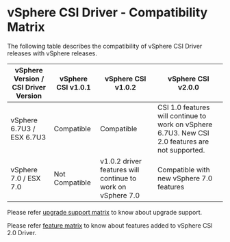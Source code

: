 # vSphere CSI Driver - Compatibility Matrix

The following table describes the compatibility of vSphere CSI Driver releases with vSphere releases.

| vSphere Version / CSI Driver Version | vSphere CSI v1.0.1 | vSphere CSI v1.0.2                                          | vSphere CSI v2.0.0                                                                               |
|--------------------------------------|--------------------|-------------------------------------------------------------|--------------------------------------------------------------------------------------------------|
| vSphere 6.7U3 / ESX 6.7U3            | Compatible         | Compatible                                                  | CSI 1.0 features will continue to work on vSphere 6.7U3. New CSI 2.0 features are not supported. |
| vSphere 7.0 / ESX 7.0                | Not Compatible     | v1.0.2 driver features will continue to work on vSphere 7.0 | Compatible with new vSphere 7.0 features                                                         |

Please refer [upgrade support matrix](upgrade_support_matrix.md) to know about upgrade support.

Please refer [feature matrix](supported_features_matrix.md) to know about features added to vSphere CSI 2.0 Driver.
